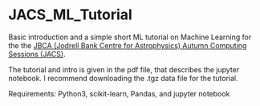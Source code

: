 # JACS_ML_Tutorial

Basic introduction and a simple short ML tutorial on Machine Learning for the 
the [JBCA (Jodrell Bank Centre for Astrophysics) Autumn Computing Sessions (JACS)](https://jbca-jacs.bitbucket.io/).

The tutorial and intro is given in the pdf file, that describes the jupyter notebook.
I recommend downloading the .tgz data file for the tutorial.

Requirements:
Python3, scikit-learn, Pandas, and jupyter notebook 
